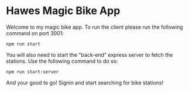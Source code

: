 # Hawes Magic Bike App
Welcome to my magic bike app. To run the client please run the following command on port 3001:

`npm run start`

You will also need to start the "back-end" express server to fetch the stations. Use the following command to do so:

`npm run start:server`

And your good to go! Signin and start searching for bike stations!
